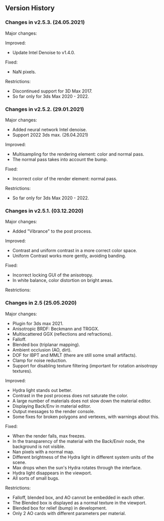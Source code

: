 Version History
---------------

### Changes in v2.5.3. (24.05.2021)

Major changes:

Improved:
-   Update Intel Denoise to v1.4.0.

Fixed:
-   NaN pixels.

Restrictions:
-   Discontinued support for 3D Max 2017.
-   So far only for 3ds Max 2020 - 2022.


### Changes in v2.5.2. (29.01.2021)

Major changes:
-   Added neural network Intel denoise.
-   Support 2022 3ds max. (26.04.2021)

Improved:
-   Multisampling for the rendering element: color and normal pass.
-   The normal pass takes into account the bump.

Fixed:
-   Incorrect color of the render element: normal pass.

Restrictions:
-   So far only for 3ds Max 2020 - 2022.


### Changes in v2.5.1. (03.12.2020)

Major changes:
-   Added "Vibrance" to the post process.

Improved:
-   Contrast and uniform contrast in a more correct color space.
-   Uniform Contrast works more gently, avoiding banding.

Fixed:
-   Incorrect locking GUI of the anisotropy.
-   In white balance, color distortion on bright areas.

Restrictions:


### Changes in 2.5 (25.05.2020)

Major changes:
- Plugin for 3ds max 2021.
- Anisotropic BRDF: Beckmann and TRGGX.
- Multiscattered GGX (reflections and refractions).
- Falloff.
- Blended box (triplanar mapping).
- Ambient occlusion (AO, dirt).
- DOF for IBPT and MMLT (there are still some small artifacts).
- Clamp for noise reduction.
- Support for disabling texture filtering (important for rotation anisotropy textures).

Improved:
- Hydra light stands out better.
- Contrast in the post process does not saturate the color.
- A large number of materials does not slow down the material editor.
- Displaying Back/Env in material editor.
- Output messages to the render console.
- Some fixes for broken polygons and vertexes, with warnings about this.

Fixed:
- When the render falls, max freezes.
- In the transparency of the material with the Back/Envir node, the background is not visible.
- Nan pixels with a normal map.
- Different brightness of the Hydra light in different system units of the scene.
- Max drops when the sun's Hydra rotates through the interface.
- Hydra light disappears in the viewport.
- All sorts of small bugs.

Restrictions:
- Falloff, blended box, and AO cannot be embedded in each other.
- The Blended box is displayed as a normal texture in the viewport.
- Blended box for relief (bump) in development.
- Only 2 AO cards with different parameters per material.
